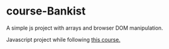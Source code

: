 # course-Bankist
A simple js project with arrays and browser DOM manipulation.

Javascript project while following [this course.](https://www.udemy.com/course/the-complete-javascript-course)

